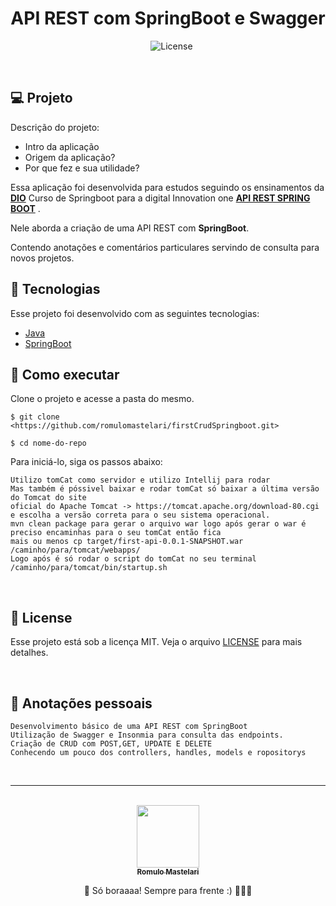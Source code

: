 <h1 align="center">API REST com SpringBoot e Swagger</h1>

<p align="center">
<img alt="" src="https://img.shields.io/github/last-commit/romulomastelari/galeraJavaScript?color=4da1cd" />
<img alt="" src="https://img.shields.io/github/repo-size/romulomastelari/galeraJavaScript?color=4da1cd" />
<img alt="" src="https://img.shields.io/github/languages/count/romulomastelari/galeraJavaScript?color=4da1cd" />
<img alt="License" src="https://img.shields.io/static/v1?label=license&message=MIT&color=E51C44&labelColor=0A1033"/>
</p>

<br/>

## 💻 Projeto

Descrição do projeto:

- Intro da aplicação
- Origem da aplicação?
- Por que fez e sua utilidade?

Essa aplicação foi desenvolvida para estudos seguindo os ensinamentos da **[DIO](https://web.dio.me/)** Curso de Springboot para a digital Innovation one **[API REST SPRING BOOT](https://github.com/digitalinnovationone/dio-springboot)** .

Nele aborda a criação de uma API REST com <strong>SpringBoot</strong>.

Contendo anotações e comentários particulares servindo de consulta para novos projetos.

## 🧪 Tecnologias

Esse projeto foi desenvolvido com as seguintes tecnologias:

- [Java](https://docs.oracle.com/en/java/)
- [SpringBoot](https://docs.spring.io/spring-boot/docs/current/reference/htmlsingle/)

## 🚀 Como executar

Clone o projeto e acesse a pasta do mesmo.

```
$ git clone <https://github.com/romulomastelari/firstCrudSpringboot.git>

$ cd nome-do-repo
```

Para iniciá-lo, siga os passos abaixo:

```
Utilizo tomCat como servidor e utilizo Intellij para rodar
Mas também é póssivel baixar e rodar tomCat só baixar a última versão do Tomcat do site
oficial do Apache Tomcat -> https://tomcat.apache.org/download-80.cgi e escolha a versão correta para o seu sistema operacional.
mvn clean package para gerar o arquivo war logo após gerar o war é preciso encaminhas para o seu tomCat então fica
mais ou menos cp target/first-api-0.0.1-SNAPSHOT.war /caminho/para/tomcat/webapps/
Logo após é só rodar o script do tomCat no seu terminal /caminho/para/tomcat/bin/startup.sh
```

<br />

## 📝 License

Esse projeto está sob a licença MIT. Veja o arquivo [LICENSE](https://www.notion.so/LICENSE.md) para mais detalhes.

<br />

## 📓 Anotações pessoais

```
Desenvolvimento básico de uma API REST com SpringBoot
Utilização de Swagger e Insonmia para consulta das endpoints.
Criação de CRUD com POST,GET, UPDATE E DELETE
Conhecendo um pouco dos controllers, handles, models e ropositorys
```

<br />

---

<br />

<div align="center">
<a href="https://github.com/romulomastelari">
<img src="https://github.com/romulomastelari.png" width="100px;" alt="" style="border-radius:50% box-shadow: 0 2px 2px rgba(0,0,0, .5);" />
<br />
<sub><b>Romulo Mastelari</b></sub></a>

📌 Só boraaaa! Sempre para frente :) 🚀🚀🚀
</div>
